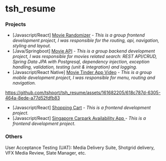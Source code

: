 # tsh_resume
### Projects
- [Javascript/React] [Movie Randomizer](https://sctpmodule2group1.netlify.app) *- This is a group frontend development project, I was responsible for the routing, api, navigation, styling and layout.*
- [Java/Springboot] [Movie API](https://github.com/tshport/tsh_resume-movieAPI/tree/main/group1-movie-api-main) *- This is a group backend development project, I was responsible for movies related search: REST API/CRUD, Spring Data JPA with Postgresql, dependency injection, exception handling, validation, testing (unit & integration) and logging.*
- [Javascript/React Native] [Movie Tinder App Video](https://github.com/tshport/tsh_resume/assets/161682205/618c787d-6305-464a-8ede-a77d52fdfb83) *- This is a group mobile development project, I was responsible for menu, routing and navigation.*


https://github.com/tshport/tsh_resume/assets/161682205/618c787d-6305-464a-8ede-a77d52fdfb83


- [Javascript/React] [Shopping Cart](https://fanciful-bombolone-0f40b4.netlify.app) *- This is a frontend development project.*
- [Javascript/React] [Singapore Carpark Availability App ](https://sgcarparkavailability.netlify.app) *- This is a frontend development project.*

### Others
User Acceptance Testing (UAT): Media Delivery Suite, Shotgrid delivery, VFX Media Review, Slate Manager, etc.
